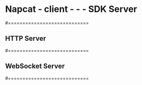 # Napcat - client - - - SDK Server

#============================

## HTTP Server

#============================

## WebSocket Server

#============================